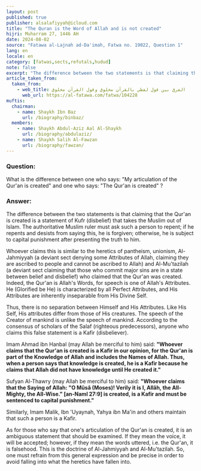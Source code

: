 ```yaml
---
layout: post
published: true
publisher: alsalafiyyah@icloud.com
title: "The Quran is the Word of Allah and is not created"
hijri: Muharram 27, 1446 AH
date: 2024-08-02
source: "Fatawa al-Lajnah ad-Da'imah, Fatwa no. 19022, Question 1"
lang: en
locale: en
category: [fatwas,sects,refutals,hudud]
note: false
excerpt: "The difference between the two statements is that claiming that the Qur'an is created is a statement of disbelief that takes the Muslim out of Islam."
article_taken_from: 
  taken_from:
    - web_title: الفرق بين قول لفظي بالقرآن مخلوق وقول القرآن مخلوق
      web_url: https://al-fatawa.com/fatwa/104228
muftis:
  chairman: 
    - name: Shaykh Ibn Baz
      url: /biography/binbaz/
  members: 
    - name: Shaykh Abdul-Aziz Aal Al-Shaykh
      url: /biography/abdulaziz/
    - name: Shaykh Salih Al-Fawzan
      url: /biography/fawzan/
--- 
```


### Question: 
What is the difference between one who says: "My articulation of the Qur'an is created" and one who says: "The Qur'an is created" ?

### Answer: 
The difference between the two statements is that claiming that the Qur'an is created is a statement of Kufr (disbelief) that takes the Muslim out of Islam. The authoritative Muslim ruler must ask such a person to repent; if he repents and desists from saying this, he is forgiven; otherwise, he is subject to capital punishment after presenting the truth to him. 

Whoever claims this is similar to the heretics of pantheism, unionism, Al-Jahmiyyah (a deviant sect denying some Attributes of Allah, claiming they are ascribed to people and cannot be ascribed to Allah) and Al-Mu'tazilah (a deviant  sect claiming that those who commit major sins are in a state between belief and disbelief) who claimed that the Qur'an was created. Indeed, the Qur'an is Allah's Words, for speech is one of Allah's Attributes. He (Glorified be He) is characterized by all Perfect Attributes, and His Attributes are inherently inseparable from His Divine Self. 

Thus, there is no separation between Himself and His Attributes. Like His Self, His attributes differ from those of His creatures. The speech of the Creator of mankind is unlike the speech of mankind. According to the consensus of scholars of the Salaf (righteous predecessors), anyone who claims this false statement is a Kafir (disbeliever). 

Imam Ahmad ibn Hanbal (may Allah be merciful to him) said: **"Whoever claims that the Qur'an is created is a Kafir in our opinion, for the Qur'an is part of the Knowledge of Allah and includes the Names of Allah. Thus, when a person says that knowledge is created, he is a Kafir because he claims that Allah did not have knowledge until He created it."**

Sufyan Al-Thawry (may Allah be merciful to him) said: **"Whoever claims that the Saying of Allah: "O Mûsâ (Moses)! Verily it is I, Allâh, the All-Mighty, the All-Wise." [an-Naml 27:9] is created, is a Kafir and must be sentenced to capital punishment."**

Similarly, Imam Malik, Ibn 'Uyaynah, Yahya ibn Ma'in and others maintain that such a person is a Kafir.

As for those who say that one's articulation of the Qur'an is created, it is an ambiguous statement that should be examined. If they mean the voice, it will be accepted; however, if they mean the words uttered, i.e. the Qur'an, it is falsehood. This is the doctrine of Al-Jahmiyyah and Al-Mu'tazilah. So, one must refrain from this general expression and be precise in order to avoid falling into what the heretics have fallen into. 
